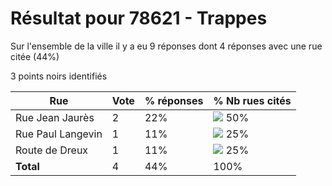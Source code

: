 # Résultat pour 78621 - Trappes

Sur l'ensemble de la ville il y a eu 9 réponses dont 4 réponses avec une rue citée (44%)

3 points noirs identifiés

| Rue | Vote | % réponses | % Nb rues cités|
|-----|------|------------|----------------|
| Rue Jean Jaurès | 2 | 22% | <img src="../../img/bar_50.gif" />&nbsp;50%|
| Rue Paul Langevin | 1 | 11% | <img src="../../img/bar_25.gif" />&nbsp;25%|
| Route de Dreux | 1 | 11% | <img src="../../img/bar_25.gif" />&nbsp;25%|
| **Total** | 4 | 44% | 100%|

